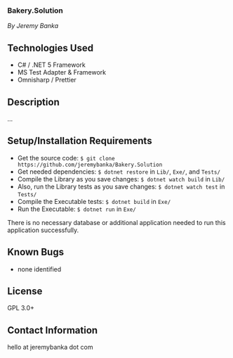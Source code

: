 ### Bakery.Solution

_By Jeremy Banka_

## Technologies Used

- C# / .NET 5 Framework
- MS Test Adapter & Framework
- Omnisharp / Prettier

## Description

...

## Setup/Installation Requirements

- Get the source code: `$ git clone https://github.com/jeremybanka/Bakery.Solution`
- Get needed dependencies: `$ dotnet restore` in `Lib/`, `Exe/`, and `Tests/`
- Compile the Library as you save changes: `$ dotnet watch build` in `Lib/`
- Also, run the Library tests as you save changes: `$ dotnet watch test` in `Tests/`
- Compile the Executable tests: `$ dotnet build` in `Exe/`
- Run the Executable: `$ dotnet run` in `Exe/`

There is no necessary database or additional application needed to run this application successfully.

## Known Bugs

- none identified

## License

GPL 3.0+

## Contact Information

hello at jeremybanka dot com
